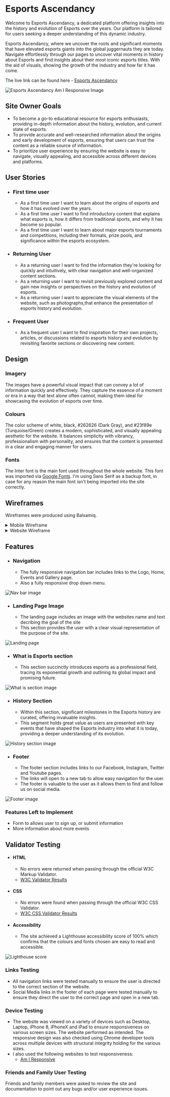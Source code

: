 # Esports Ascendancy

Welcome to Esports Ascendancy, a dedicated platform offering insights into the history and evolution of Esports over the years. Our platform is tailored for users seeking a deeper understanding of this dynamic industry.

Esports Ascendancy, where we uncover the roots and significant moments that have elevated esports giants into the global juggernauts they are today. Navigate effortlessly through our pages to uncover vital moments in history about Esports and find insights about their most iconic esports titles. With the aid of visuals, showing the growth of the industry and how far it has come.

The live link can be found here - [Esports Ascendancy](https://esteban-jr.github.io/EsportsAscendancy/)

![Esports Ascendancy Am I Responsive Image](/documents/read-me-images/responsive.PNG)

## Site Owner Goals 

- To become a go-to educational resource for esports enthusiasts, providing in-depth information about the history, evolution, and current state of esports.
- To provide accurate and well-researched information about the origins and early development of esports, ensuring that users can trust the content as a reliable source of information.
- To prioritize user experience by ensuring the website is easy to navigate, visually appealing, and accessible across different devices and platforms.

## User Stories
- ### First time user
  - As a first time user I want to learn about the origins of esports and how it has evolved over the years.
  - As a first time user I want to find introductory content that explains what esports is, how it differs from traditional sports, and why it has become so popular.
  - As a first time user I want to learn about major esports tournaments and competitions, including their formats, prize pools, and significance within the esports ecosystem.

- ### Returning User
  - As a returning user I want to find the information they're looking for quickly and intuitively, with clear navigation and well-organized content sections. 
  - As a returning user I want to revisit previously explored content and gain new insights or perspectives on the history and evolution of esports.
  - As a returning user I want to appreciate the visual elements of the website, such as photographs,that enhance the presentation of esports history and evolution.

- ### Frequent User
  - As a frequent user I want to find inspiration for their own projects, articles, or discussions related to esports history and evolution by revisiting favorite sections or discovering new content.

## Design

### Imagery
The images have a powerful visual impact that can convey a lot of information quickly and effectively. They capture the essence of a moment or era in a way that text alone often cannot, making them ideal for showcasing the evolution of esports over time.

### Colours
The color scheme of white, black, #262626 (Dark Gray), and #23f89e (Turquoise/Green) creates a modern, sophisticated, and visually appealing aesthetic for the website. It balances simplicity with vibrancy, professionalism with personality, and ensures that the content is presented in a clear and engaging manner for users.

### Fonts
The Inter font is the main font used throughout the whole website. This font was imported via [Google Fonts](https://fonts.google.com/). I'm using Sans Serif as a backup font, in case for any reason the main font isn't being imported into the site correctly.

## Wireframes
Wireframes were produced using Balsamiq. 

 <details>

 <summary>Mobile Wireframe</summary>

![Desktop Wireframe](/documents/read-me-images/esports-ascendancy-phone-wireframes.png)
 </details>

 <details>
    <summary>Website Wireframe</summary>

![Mobile Wireframe](/documents/read-me-images/esports-ascendancy-web-wireframes.png)
 </details>


 ## Features
- ### Navigation

    - The fully responsive navigation bar includes links to the Logo, Home, Events and Gallery page.
    - Also a fully responsive drop down menu.

![Nav bar image](/documents/read-me-images/header.PNG)

- ### Landing Page Image

    - The landing page includes an image with the websites name and text decribing the goal of the site
    - This section provides the user with a clear visual representation of the purpose of the site.

![Landing page](/documents/read-me-images/landing-page-image.PNG)

- ### What is Esports section

    - This section succinctly introduces esports as a professional field, tracing its exponential growth and outlining its global impact and promising future.

![What is section image](/documents/read-me-images/what-is-esports.PNG)

- ### History Section

    - Within this section, significant milestones in the Esports history are curated, offering invaluable insights.
    - This segment holds great value as users are presented with key events that have shaped the Esports industry into what it is today, providing a deeper understanding of its evolution.

![History section image](/documents/read-me-images/history-section.PNG)

- ### Footer

    - The footer section includes links to our Facebook, Instagram, Twitter and Youtube pages.
    - The links will open to a new tab to allow easy navigation for the user. 
    - The footer is valuable to the user as it allows them to find and follow us on social media.

![Footer image](/documents/read-me-images/footer.PNG)

### Features Left to Implement

- Form to allows user to sign up, or submit information
- More information about more events

## Validator Testing

- #### HTML

    - No errors were returned when passing through the official W3C Markup Validator.
    - [W3C Validator Results](https://validator.w3.org/nu/?doc=https%3A%2F%2Festeban-jr.github.io%2FEsportsAscendancy%2F)

- #### CSS

    - No errors were found when passing through the official W3C CSS Validator. 
    - [W3C CSS Validator Results](https://jigsaw.w3.org/css-validator/validator?uri=https%3A%2F%2Festeban-jr.github.io%2FEsportsAscendancy%2F&profile=css3svg&usermedium=all&warning=1&vextwarning=&lang=en#warnings)

- #### Accessibility 

    - The site achieved a Lighthouse accessibility score of 100% which confirms that the colours and fonts chosen are easy to read and accessible.

![Lighthouse score](/documents/read-me-images/accessibility.PNG)

### Links Testing

- All navigation links were tested manually to ensure the user is directed to the correct section of the website.
- Social Media links in the footer of each page were tested manually to ensure they direct the user to the correct page and open in a new tab. 

### Device Testing

- The website was viewed on a variety of devices such as Desktop, Laptop, iPhone 8, iPhoneX and iPad to ensure responsiveness on various screen sizes. The website performed as intended. The responsive design was also checked using Chrome developer tools across multiple devices with structural integrity holding for the various sizes.
- I also used the following websites to test responsiveness:
    - [Am I Responsive](https://ui.dev/amiresponsive?url=https://esteban-jr.github.io/EsportsAscendancy/)

### Friends and Family User Testing

Friends and family members were asked to review the site and documentation to point out any bugs and/or user experience issues.